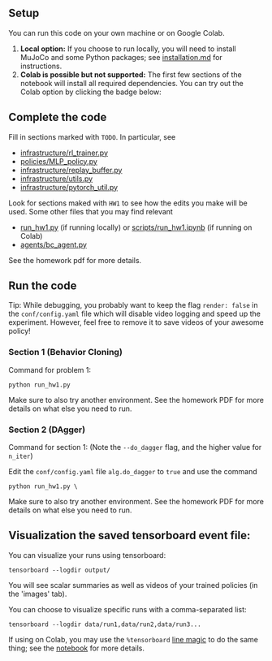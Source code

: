 ## Setup

You can run this code on your own machine or on Google Colab. 

1. **Local option:** If you choose to run locally, you will need to install MuJoCo and some Python packages; see [installation.md](installation.md) for instructions.
2. **Colab is possible but not supported:** The first few sections of the notebook will install all required dependencies. You can try out the Colab option by clicking the badge below:

## Complete the code

Fill in sections marked with `TODO`. In particular, see
 - [infrastructure/rl_trainer.py](ift6163/infrastructure/rl_trainer.py)
 - [policies/MLP_policy.py](ift6163/policies/MLP_policy.py)
 - [infrastructure/replay_buffer.py](ift6163/infrastructure/replay_buffer.py)
 - [infrastructure/utils.py](ift6163/infrastructure/utils.py)
 - [infrastructure/pytorch_util.py](ift6163/infrastructure/pytorch_util.py)

Look for sections maked with `HW1` to see how the edits you make will be used.
Some other files that you may find relevant
 - [run_hw1.py](ift6163/run_hw1.py) (if running locally) or [scripts/run_hw1.ipynb](ift6163/scripts/run_hw1.ipynb) (if running on Colab)
 - [agents/bc_agent.py](ift6163/agents/bc_agent.py)

See the homework pdf for more details.

## Run the code

Tip: While debugging, you probably want to keep the flag `render: false` in the `conf/config.yaml` file which will disable video logging and speed up the experiment. However, feel free to remove it to save videos of your awesome policy!

### Section 1 (Behavior Cloning)
Command for problem 1:

```
python run_hw1.py 
```

Make sure to also try another environment.
See the homework PDF for more details on what else you need to run.

### Section 2 (DAgger)
Command for section 1:
(Note the `--do_dagger` flag, and the higher value for `n_iter`)

Edit the `conf/config.yaml` file `alg.do_dagger` to `true` and use the command

```
python run_hw1.py \
```

Make sure to also try another environment.
See the homework PDF for more details on what else you need to run.

## Visualization the saved tensorboard event file:

You can visualize your runs using tensorboard:
```
tensorboard --logdir output/
```

You will see scalar summaries as well as videos of your trained policies (in the 'images' tab).

You can choose to visualize specific runs with a comma-separated list:
```
tensorboard --logdir data/run1,data/run2,data/run3...
```

If using on Colab, you may use the `%tensorboard` [line magic](https://ipython.readthedocs.io/en/stable/interactive/magics.html) to do the same thing; see the [notebook](ift6163/scripts/run_hw1.ipynb) for more details.

